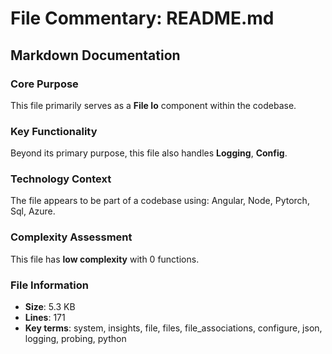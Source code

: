 # File Commentary: README.md

## Markdown Documentation

### Core Purpose

This file primarily serves as a **File Io** component within the codebase. 

### Key Functionality

Beyond its primary purpose, this file also handles **Logging**, **Config**.

### Technology Context

The file appears to be part of a codebase using: Angular, Node, Pytorch, Sql, Azure.

### Complexity Assessment

This file has **low complexity** with 0 functions.

### File Information

- **Size**: 5.3 KB
- **Lines**: 171
- **Key terms**: system, insights, file, files, file_associations, configure, json, logging, probing, python
